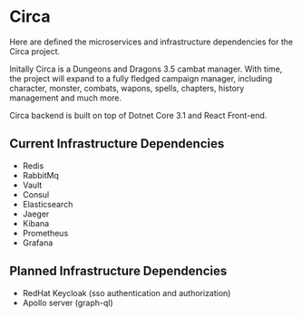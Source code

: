 # Circa
Here are defined the microservices and infrastructure dependencies for the Circa project.

Initally Circa is a Dungeons and Dragons 3.5 cambat manager. With time, the project will expand to a fully fledged campaign manager, including character, monster, combats, wapons, spells, chapters, history management and much more.

Circa backend is built on top of Dotnet Core 3.1 and React Front-end.

## Current Infrastructure Dependencies

* Redis
* RabbitMq
* Vault
* Consul
* Elasticsearch
* Jaeger
* Kibana
* Prometheus
* Grafana

## Planned Infrastructure Dependencies

* RedHat Keycloak (sso authentication and authorization)
* Apollo server (graph-ql)
